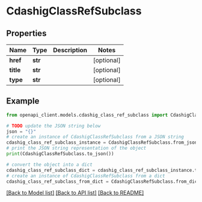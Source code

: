 # CdashigClassRefSubclass


## Properties

Name | Type | Description | Notes
------------ | ------------- | ------------- | -------------
**href** | **str** |  | [optional] 
**title** | **str** |  | [optional] 
**type** | **str** |  | [optional] 

## Example

```python
from openapi_client.models.cdashig_class_ref_subclass import CdashigClassRefSubclass

# TODO update the JSON string below
json = "{}"
# create an instance of CdashigClassRefSubclass from a JSON string
cdashig_class_ref_subclass_instance = CdashigClassRefSubclass.from_json(json)
# print the JSON string representation of the object
print(CdashigClassRefSubclass.to_json())

# convert the object into a dict
cdashig_class_ref_subclass_dict = cdashig_class_ref_subclass_instance.to_dict()
# create an instance of CdashigClassRefSubclass from a dict
cdashig_class_ref_subclass_from_dict = CdashigClassRefSubclass.from_dict(cdashig_class_ref_subclass_dict)
```
[[Back to Model list]](../README.md#documentation-for-models) [[Back to API list]](../README.md#documentation-for-api-endpoints) [[Back to README]](../README.md)


